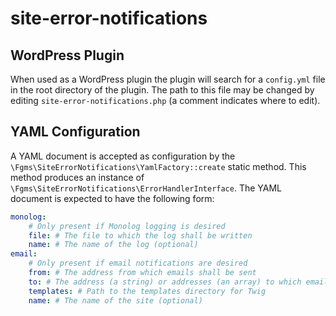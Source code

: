# site-error-notifications

## WordPress Plugin

When used as a WordPress plugin the plugin will search for a `config.yml` file in the root directory of the plugin.  The path to this file may be changed by editing `site-error-notifications.php` (a comment indicates where to edit).

## YAML Configuration

A YAML document is accepted as configuration by the `\Fgms\SiteErrorNotifications\YamlFactory::create` static method.  This method produces an instance of `\Fgms\SiteErrorNotifications\ErrorHandlerInterface`.  The YAML document is expected to have the following form:

```YAML
monolog:
    # Only present if Monolog logging is desired
    file: # The file to which the log shall be written
    name: # The name of the log (optional)
email:
    # Only present if email notifications are desired
    from: # The address from which emails shall be sent
    to: # The address (a string) or addresses (an array) to which emails shall be sent
    templates: # Path to the templates directory for Twig
    name: # The name of the site (optional)
```
